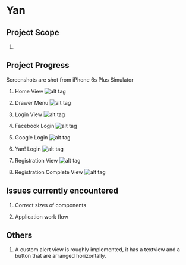 # Yan


## Project Scope

1.


## Project Progress

Screenshots are shot from iPhone 6s Plus Simulator

1. Home View 
![alt tag](http://i.imgur.com/rCXnUIM.png)

2. Drawer Menu 
![alt tag](http://i.imgur.com/7qyRiWh.png)

3. Login View 
![alt tag](http://i.imgur.com/721f0SC.png)

4. Facebook Login 
![alt tag](http://i.imgur.com/tUtnbia.png)

5. Google Login 
![alt tag](http://i.imgur.com/JXEsXDG.png)

6. Yan! Login 
![alt tag](http://i.imgur.com/9Zyq6Y4.png)

7. Registration View 
![alt tag](http://i.imgur.com/QlT81Hc.png)

8. Registration Complete View 
![alt tag](http://i.imgur.com/PD7wf6z.png)


## Issues currently encountered

1. Correct sizes of components

2. Application work flow



## Others

1. A custom alert view is roughly implemented, it has a textview and a button that are arranged horizontally.